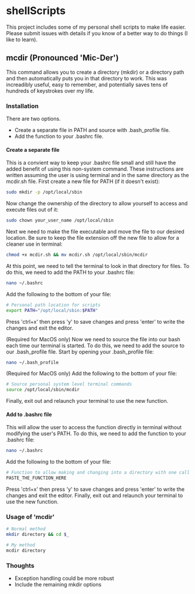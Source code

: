 # shellScripts
This project includes some of my personal shell scripts to make life easier.  Please submit issues with details if you know of a better way to do things (I like to learn).

## mcdir (Pronounced 'Mic-Der')
This command allows you to create a directory (mkdir) or a directory path and then automatically puts you in that directory to work.  This was increadibly useful, easy to remember, and potentially saves tens of hundreds of keystrokes over my life.   

### Installation
There are two options.  
- Create a separate file in PATH and source with .bash_profile file.
- Add the function to your .bashrc file.

#### Create a separate file
This is a convient way to keep your .bashrc file small and still have the added benefit of using this non-system command.  These instructions are written assuming the user is using terminal and in the same directory as the mcdir.sh file.  First create a new file for PATH (if it doesn't exist):
```bash
sudo mkdir -p /opt/local/sbin
```
Now change the ownership of the directory to allow yourself to access and execute files out of it:
```bash
sudo chown your_user_name /opt/local/sbin
```
Next we need to make the file executable and move the file to our desired location. Be sure to keep the file extension off the new file to allow for a cleaner use in terminal:
```bash
chmod +x mcdir.sh && mv mcdir.sh /opt/local/sbin/mcdir
```
At this point, we need to tell the terminal to look in that directory for files.  To do this, we need to add the PATH to your .bashrc file:
```bash
nano ~/.bashrc
```
Add the following to the bottom of your file:
```bash
# Personal path location for scripts
export PATH="/opt/local/sbin:$PATH"
```
Press 'ctrl+x' then press 'y' to save changes and press 'enter' to write the changes and exit the editor. 

(Required for MacOS only) Now we need to source the file into our bash each time our terminal is started.  To do this, we need to add the source to our .bash_profile file.  Start by opening your .bash_profile file:
```bash
nano ~/.bash_profile
```
(Required for MacOS only) Add the following to the bottom of your file:
```bash
# Source personal system level terminal commands
source /opt/local/sbin/mcdir
```
Finally, exit out and relaunch your terminal to use the new function.

#### Add to .bashrc file
This will allow the user to access the function directly in terminal without modifying the user's PATH.  To do this, we need to add the function to your .bashrc file:
```bash
nano ~/.bashrc
```
Add the following to the bottom of your file:
```bash
# Function to allow making and changing into a directory with one call
PASTE_THE_FUNCTION_HERE
```
Press 'ctrl+x' then press 'y' to save changes and press 'enter' to write the changes and exit the editor.
Finally, exit out and relaunch your terminal to use the new function.

### Usage of 'mcdir'
```bash
# Normal method
mkdir directory && cd $_
```
```bash
# My method
mcdir directory
```

### Thoughts
- Exception handling could be more robust
- Include the remaining mkdir options
